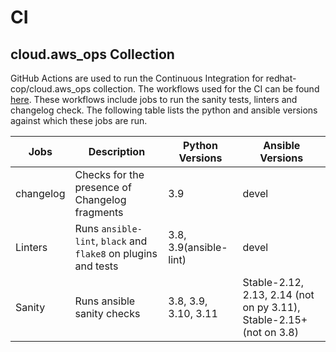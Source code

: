 # CI

##  cloud.aws_ops Collection

GitHub Actions are used to run the Continuous Integration for redhat-cop/cloud.aws_ops collection. The workflows used for the CI can be found [here](https://github.com/redhat-cop/cloud.aws_ops/tree/main/.github/workflows). These workflows include jobs to run the sanity tests, linters and changelog check. The following table lists the python and ansible versions against which these jobs are run.

| Jobs | Description | Python Versions | Ansible Versions |
| ------ |-------| ------ | -----------|
| changelog |Checks for the presence of Changelog fragments | 3.9 | devel |
| Linters | Runs `ansible-lint`, `black` and `flake8` on plugins and tests | 3.8, 3.9(ansible-lint) | devel |
| Sanity | Runs ansible sanity checks | 3.8, 3.9, 3.10, 3.11 | Stable-2.12, 2.13, 2.14 (not on py 3.11), Stable-2.15+ (not on 3.8) |
